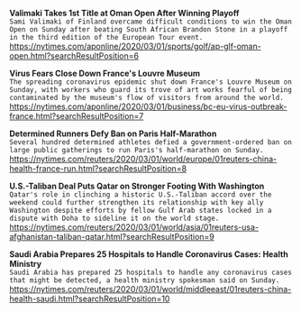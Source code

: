**Valimaki Takes 1st Title at Oman Open After Winning Playoff**\
`Sami Valimaki of Finland overcame difficult conditions to win the Oman Open on Sunday after beating South African Brandon Stone in a playoff in the third edition of the European Tour event.`\
https://nytimes.com/aponline/2020/03/01/sports/golf/ap-glf-oman-open.html?searchResultPosition=6

**Virus Fears Close Down France's Louvre Museum**\
`The spreading coronavirus epidemic shut down France's Louvre Museum on Sunday, with workers who guard its trove of art works fearful of being contaminated by the museum's flow of visitors from around the world.`\
https://nytimes.com/aponline/2020/03/01/business/bc-eu-virus-outbreak-france.html?searchResultPosition=7

**Determined Runners Defy Ban on Paris Half-Marathon**\
`Several hundred determined athletes defied a government-ordered ban on large public gatherings to run Paris's half-marathon on Sunday.`\
https://nytimes.com/reuters/2020/03/01/world/europe/01reuters-china-health-france-run.html?searchResultPosition=8

**U.S.-Taliban Deal Puts Qatar on Stronger Footing With Washington**\
`Qatar's role in clinching a historic U.S.-Taliban accord over the weekend could further strengthen its relationship with key ally Washington despite efforts by fellow Gulf Arab states locked in a dispute with Doha to sideline it on the world stage.`\
https://nytimes.com/reuters/2020/03/01/world/asia/01reuters-usa-afghanistan-taliban-qatar.html?searchResultPosition=9

**Saudi Arabia Prepares 25 Hospitals to Handle Coronavirus Cases: Health Ministry**\
`Saudi Arabia has prepared 25 hospitals to handle any coronavirus cases that might be detected, a health ministry spokesman said on Sunday.`\
https://nytimes.com/reuters/2020/03/01/world/middleeast/01reuters-china-health-saudi.html?searchResultPosition=10

